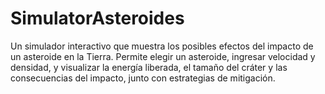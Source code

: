 # SimulatorAsteroides
Un simulador interactivo que muestra los posibles efectos del impacto de un asteroide en la Tierra. Permite elegir un asteroide, ingresar velocidad y densidad, y visualizar la energía liberada, el tamaño del cráter y las consecuencias del impacto, junto con estrategias de mitigación.
